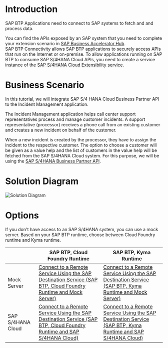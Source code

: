 # Introduction
SAP BTP Applications need to connect to SAP systems to fetch and and process data. 

You can find the APIs exposed by an SAP system that you need to complete your extension scenario in [SAP Business Accelerator Hub](https://api.sap.com/).  
SAP BTP Connectivity allows SAP BTP applications to securely access APIs that run on the Internet or on-premise. 
To allow applications running on SAP BTP to consume SAP S/4HANA Cloud APIs, you need to create a service instance of the [SAP S/4HANA Cloud Extensibility service](https://help.sap.com/docs/btp/sap-business-technology-platform/create-service-instance-to-consume-sap-s-4hana-cloud-apis?locale=en-USstate%3DPRODUCTION).

# Business Scenario

In this tutorial, we will integrate SAP S/4 HANA Cloud Business Partner API to the Incident Management application.

The Incident Management application helps call center support representatives process and manage customer incidents. A support representative (processor) receives a phone call from an existing customer and creates a new incident on behalf of the customer.

When a new incident is created by the processor, they have to assign the incident to the respective customer. The option to choose a customer will be given as a value help and the list of customers in the value help will be fetched from the SAP S/4HANA Cloud system. 
For this purpose, we will be using the [SAP S/4HANA Business Partner API](https://api.sap.com/api/API_BUSINESS_PARTNER/overview).

# Solution Diagram

  ![Solution Diagram](./images/Solution-Diagram-RS.png)

# Options

If you don't have access to an SAP S/4HANA system, you can use a mock server.
Based on your SAP BTP runtime, choose between Cloud Foundry runtime and Kyma runtime.


|                      | SAP BTP, Cloud Foundry Runtime                  | SAP BTP, Kyma Runtime                           |
|----------------------|-------------------------------------------------|-------------------------------------------------|
| Mock Server       |  [Connect to a Remote Service Using the SAP Destination Service (SAP BTP, Cloud Foundry Runtime and Mock Server)](remote-service-mock-cf.md)              | [Connect to a Remote Service Using the SAP Destination Service (SAP BTP, Kyma Runtime and Mock Server)](remote-service-mock-kyma.md)             |
| SAP S/4HANA Cloud      |  [Connect to a Remote Service Using the SAP Destination Service (SAP BTP, Cloud Foundry Runtime and SAP S/4HANA Cloud)](remote-service-s4h-cf.md)             | [Connect to a Remote Service Using the SAP Destination Service (SAP BTP, Kyma Runtime and SAP S/4HANA Cloud)](remote-service-s4h-kyma.md)             |